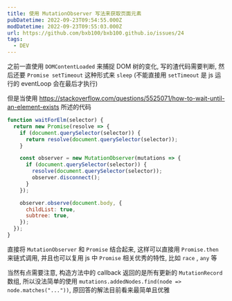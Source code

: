```yaml
---
title: 使用 MutationObserver 写法来获取页面元素
pubDatetime: 2022-09-23T09:54:55.000Z
modDatetime: 2022-09-23T09:55:03.000Z
url: https://github.com/bxb100/bxb100.github.io/issues/24
tags:
  - DEV
---
```


之前一直使用 `DOMContentLoaded` 来捕捉 DOM 树的变化, 写的渣代码需要判断, 然后还要 `Promise setTimeout` 这种形式来 `sleep` (不能直接用 `setTimeout` 是 js 运行的 eventLoop 会在最后才执行)

但是当使用 https://stackoverflow.com/questions/5525071/how-to-wait-until-an-element-exists 所述的代码

```js
function waitForElm(selector) {
  return new Promise(resolve => {
    if (document.querySelector(selector)) {
      return resolve(document.querySelector(selector));
    }

    const observer = new MutationObserver(mutations => {
      if (document.querySelector(selector)) {
        resolve(document.querySelector(selector));
        observer.disconnect();
      }
    });

    observer.observe(document.body, {
      childList: true,
      subtree: true,
    });
  });
}
```

直接将 `MutationObserver` 和 `Promise` 结合起来, 这样可以直接用 `Promise.then` 来链式调用, 并且也可以复用 js 中 `Promise` 相关优秀的特性, 比如 `race` , `any` 等

当然有点需要注意, 构造方法中的 callback 返回的是所有更新的 `MutationRecord` 数组, 所以没法简单的使用 `mutations.addedNodes.find(node => node.matches("..."))`, 原回答的解法目前看来最简单且优雅
